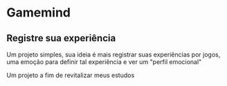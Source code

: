 <h1>Gamemind</h1>

<h2>Registre sua experiência</h2>
<p>Um projeto simples, sua ideia é mais registrar suas experiências por jogos, uma emoção para definir tal experiência e ver um "perfil emocional"</p>
<p>Um projeto a fim de revitalizar meus estudos</p>
